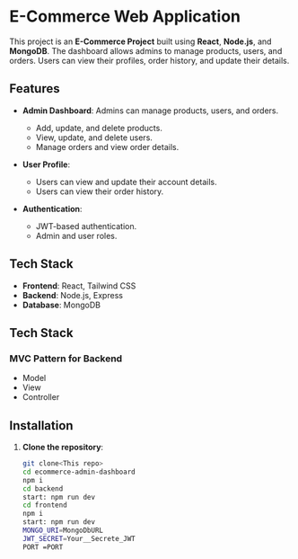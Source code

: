 # E-Commerce Web Application

This project is an **E-Commerce Project** built using **React**, **Node.js**, and **MongoDB**. The dashboard allows admins to manage products, users, and orders. Users can view their profiles, order history, and update their details.

## Features

- **Admin Dashboard**: Admins can manage products, users, and orders.
  - Add, update, and delete products.
  - View, update, and delete users.
  - Manage orders and view order details.
- **User Profile**:

  - Users can view and update their account details.
  - Users can view their order history.

- **Authentication**:
  - JWT-based authentication.
  - Admin and user roles.

## Tech Stack

- **Frontend**: React, Tailwind CSS
- **Backend**: Node.js, Express
- **Database**: MongoDB

## Tech Stack

### MVC Pattern for Backend

- Model
- View
- Controller

## Installation

1. **Clone the repository**:
   ```bash
   git clone<This repo>
   cd ecommerce-admin-dashboard
   npm i
   cd backend
   start: npm run dev
   cd frontend
   npm i
   start: npm run dev
   MONGO_URI=MongoDbURL
   JWT_SECRET=Your__Secrete_JWT
   PORT =PORT
   ```
